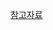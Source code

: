 <a href='https://velog.io/@mungyun/%EB%A9%B4%EC%A0%91%EC%9D%84-%EC%9C%84%ED%95%9C-CS-%EC%A0%84%EA%B3%B5%EC%A7%80%EC%8B%9D-%EB%85%B8%ED%8A%B8-1.1-%EB%94%94%EC%9E%90%EC%9D%B8-%ED%8C%A8%ED%84%B4%EB%85%B8%EC%B6%9C%EB%AA%A8%EB%93%88-%ED%8C%A8%ED%84%B4-MVC%ED%8C%A8%ED%84%B4-MVP%ED%8C%A8%ED%84%B4-MVVM%ED%8C%A8%ED%84%B4'>참고자료</a>

